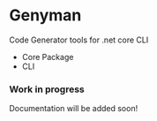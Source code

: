 # Genyman

Code Generator tools for .net core CLI

- Core Package
- CLI

### Work in progress

Documentation will be added soon!
